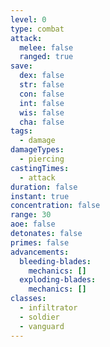 ```yaml
---
level: 0
type: combat
attack:
  melee: false
  ranged: true
save:
  dex: false
  str: false
  con: false
  int: false
  wis: false
  cha: false
tags:
  - damage
damageTypes:
  - piercing
castingTimes:
  - attack
duration: false
instant: true
concentration: false
range: 30
aoe: false
detonates: false
primes: false
advancements:
  bleeding-blades:
    mechanics: []
  exploding-blades:
    mechanics: []
classes:
  - infiltrator
  - soldier
  - vanguard
---
```


